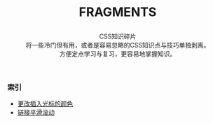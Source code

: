 # <p align=center>FRAGMENTS</p>

<p align=center>
CSS知识碎片
<br>将一些冷门但有用，或者是容易忽略的CSS知识点与技巧单独剥离。
<br>方便定点学习与复习，更容易地掌握知识。</p>
<br>

### 索引

- [更改插入光标的颜色](./examples/01.caret-color.html)
- [链接平滑滚动](./examples/02.smooth-scroll.html)
